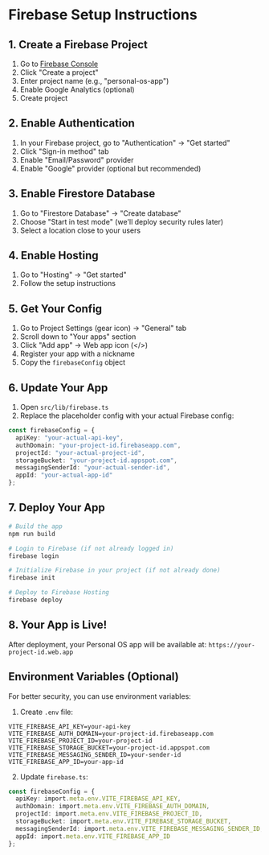 # Firebase Setup Instructions

## 1. Create a Firebase Project

1. Go to [Firebase Console](https://console.firebase.google.com/)
2. Click "Create a project"
3. Enter project name (e.g., "personal-os-app")
4. Enable Google Analytics (optional)
5. Create project

## 2. Enable Authentication

1. In your Firebase project, go to "Authentication" → "Get started"
2. Click "Sign-in method" tab
3. Enable "Email/Password" provider
4. Enable "Google" provider (optional but recommended)

## 3. Enable Firestore Database

1. Go to "Firestore Database" → "Create database"
2. Choose "Start in test mode" (we'll deploy security rules later)
3. Select a location close to your users

## 4. Enable Hosting

1. Go to "Hosting" → "Get started"
2. Follow the setup instructions

## 5. Get Your Config

1. Go to Project Settings (gear icon) → "General" tab
2. Scroll down to "Your apps" section
3. Click "Add app" → Web app icon (</>)
4. Register your app with a nickname
5. Copy the `firebaseConfig` object

## 6. Update Your App

1. Open `src/lib/firebase.ts`
2. Replace the placeholder config with your actual Firebase config:

```typescript
const firebaseConfig = {
  apiKey: "your-actual-api-key",
  authDomain: "your-project-id.firebaseapp.com",
  projectId: "your-actual-project-id",
  storageBucket: "your-project-id.appspot.com",
  messagingSenderId: "your-actual-sender-id",
  appId: "your-actual-app-id"
};
```

## 7. Deploy Your App

```bash
# Build the app
npm run build

# Login to Firebase (if not already logged in)
firebase login

# Initialize Firebase in your project (if not already done)
firebase init

# Deploy to Firebase Hosting
firebase deploy
```

## 8. Your App is Live!

After deployment, your Personal OS app will be available at:
`https://your-project-id.web.app`

## Environment Variables (Optional)

For better security, you can use environment variables:

1. Create `.env` file:
```
VITE_FIREBASE_API_KEY=your-api-key
VITE_FIREBASE_AUTH_DOMAIN=your-project-id.firebaseapp.com
VITE_FIREBASE_PROJECT_ID=your-project-id
VITE_FIREBASE_STORAGE_BUCKET=your-project-id.appspot.com
VITE_FIREBASE_MESSAGING_SENDER_ID=your-sender-id
VITE_FIREBASE_APP_ID=your-app-id
```

2. Update `firebase.ts`:
```typescript
const firebaseConfig = {
  apiKey: import.meta.env.VITE_FIREBASE_API_KEY,
  authDomain: import.meta.env.VITE_FIREBASE_AUTH_DOMAIN,
  projectId: import.meta.env.VITE_FIREBASE_PROJECT_ID,
  storageBucket: import.meta.env.VITE_FIREBASE_STORAGE_BUCKET,
  messagingSenderId: import.meta.env.VITE_FIREBASE_MESSAGING_SENDER_ID,
  appId: import.meta.env.VITE_FIREBASE_APP_ID
};
```
